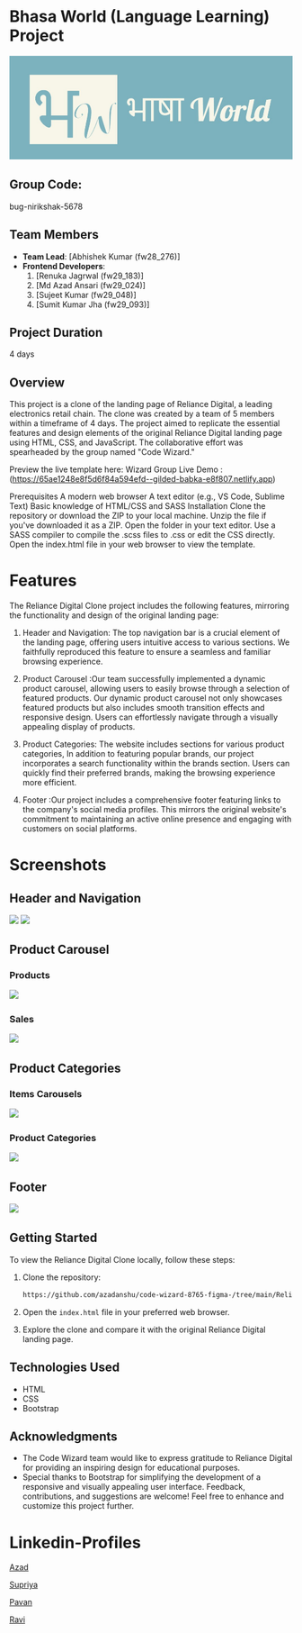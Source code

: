 
# Bhasa World (Language Learning) Project
<img src="Images\logo.jpeg">

## Group Code:

bug-nirikshak-5678

## Team Members

- **Team Lead**: [Abhishek Kumar (fw28_276)]
- **Frontend Developers**:
  1. [Renuka Jagrwal (fw29_183)]
  2. [Md Azad Ansari (fw29_024)]
  3. [Sujeet Kumar (fw29_048)]
  4. [Sumit Kumar Jha (fw29_093)]
  

## Project Duration

4 days
## Overview

This project is a clone of the landing page of Reliance Digital, a leading electronics retail chain. The clone was created by a team of 5 members within a timeframe of 4 days. The project aimed to replicate the essential features and design elements of the original Reliance Digital landing page using HTML, CSS, and JavaScript. The collaborative effort was spearheaded by the group named "Code Wizard."

Preview the live template here: Wizard Group Live Demo  : (https://65ae1248e8f5d6f84a594efd--gilded-babka-e8f807.netlify.app)

Prerequisites
A modern web browser
A text editor (e.g., VS Code, Sublime Text)
Basic knowledge of HTML/CSS and SASS
Installation
Clone the repository or download the ZIP to your local machine.
Unzip the file if you've downloaded it as a ZIP.
Open the folder in your text editor.
Use a SASS compiler to compile the .scss files to .css or edit the CSS directly.
Open the index.html file in your web browser to view the template.

# Features

The Reliance Digital Clone project includes the following features, mirroring the functionality and design of the original landing page:


1. Header and Navigation: The top navigation bar is a crucial element of the landing page, offering users intuitive access to various sections. We faithfully reproduced this feature to ensure a seamless and familiar browsing experience.

2. Product Carousel :Our team successfully implemented a dynamic product carousel, allowing users to easily browse through a selection of featured products. Our dynamic product carousel not only showcases featured products but also includes smooth transition effects and responsive design. Users can effortlessly navigate through a visually appealing display of products.

3. Product Categories: The website includes sections for various product categories, In addition to featuring popular brands, our project incorporates a search functionality within the brands section. Users can quickly find their preferred brands, making the browsing experience more efficient.

4. Footer :Our project includes a comprehensive footer featuring links to the company's social media profiles. This mirrors the original website's commitment to maintaining an active online presence and engaging with customers on social platforms.

# Screenshots


## Header and Navigation

<img src="Screenshot 2024-01-01 130837.png">

<img src="Carousel-offer.png">

## Product Carousel

### Products
<img src="crausel-item.png">

### Sales
<img src="Midnight-sale.png">

## Product Categories

### Items Carousels

<img src="Crausel-product.png">

### Product Categories


<img src="product-cat.png">

## Footer 

<img src="reliance-footer.png">

## Getting Started

To view the Reliance Digital Clone locally, follow these steps:

1. Clone the repository:

   ```bash
   https://github.com/azadanshu/code-wizard-8765-figma-/tree/main/Reliance%20digital%20project
   ```

2. Open the `index.html` file in your preferred web browser.

3. Explore the clone and compare it with the original Reliance Digital landing page.


## Technologies Used

- HTML
- CSS
- Bootstrap


## Acknowledgments

- The Code Wizard team would like to express gratitude to Reliance Digital for providing an inspiring design for educational purposes.
- Special thanks to Bootstrap for simplifying the development of a responsive and visually appealing user interface.
Feedback, contributions, and suggestions are welcome! Feel free to enhance and customize this project further.

# Linkedin-Profiles
 <a href="https://www.linkedin.com/in/md-azad-ansari-b08196218" target="_parent">Azad</a> 
 
 <a href="https://www.linkedin.com/in/supriya-hatele-b0696b1bb" target="_parent">Supriya</a>
 
 <a href="https://www.linkedin.com/in/pavankumar25/" target="_parent">Pavan</a>
 
 <a href="https://www.linkedin.com/in/ravimishra007" target="_parent">Ravi</a>

